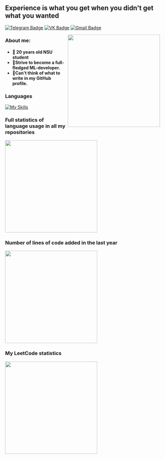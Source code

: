 ## Experience is what you get when you didn't get what you wanted
[![Telegram Badge](https://img.shields.io/badge/-Telegram-0088cc?style=for-the-badge&logo=appveyor&logo=Telegram&logoColor=white&color=blue)](https://t.me/Ferrochet)
[![VK Badge](https://img.shields.io/badge/-Vkontakte-1155ba?style=for-the-badge&logo=Vk)](https://vk.com/kaitul)
[![Gmail Badge](https://img.shields.io/badge/Gmail-D14836?style=for-the-badge&logo=gmail&logoColor=white)](mailto:sckwokyboom@gmail.com)
<col>
<p align="center">
  <img src="https://64.media.tumblr.com/b681b296c1433d478a3f5822bc866a22/tumblr_p9hslnxJbo1rnbw6mo4_540.gif" width="300" align="right">
  <h3>About me:</h3>
  <h4>
     <ul>
        <li>🦍 20 years old NSU student
         <li>🐒Strive to become a full-fledged ML-developer.
        <li>🦧Can't think of what to write in my GitHub profile.
    </ul>
  </h5>
</p>
</col>

### Languages

[![My Skills](https://skillicons.dev/icons?i=java,kotlin,cpp,c,js)](https://skillicons.dev)
<col>
<h3>Full statistics of language usage in all my repositories</h3>
<a href="https://github.com/anuraghazra/github-readme-stats" >
  <img width="300" src="https://github-readme-stats-sckwokyboom.vercel.app/api/top-langs/?username=sckwokyboom&count-private=true&layout=donut&theme=tokyonight&langs_count=20"/>
</a>
<h3>Number of lines of code added in the last year</h3>
<img width="300" src="https://api.githubtrends.io/user/svg/sckwokyboom/langs?include_private=True&time_range=one_year&loc_metric=added&theme=dark"/>
<h3>My LeetCode statistics</h3>
<img width="300" src="https://leetcard.jacoblin.cool/sckwokyboom?hide=ranking,easy-solved-count,medium-solved-count,hard-solved-count"/>
</col>
